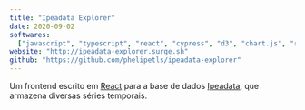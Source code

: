 ```yaml
---
title: "Ipeadata Explorer"
date: 2020-09-02
softwares:
  ["javascript", "typescript", "react", "cypress", "d3", "chart.js", "react-testing-library"]
website: "http://ipeadata-explorer.surge.sh"
github: "https://github.com/phelipetls/ipeadata-explorer"
---
```


Um frontend escrito em [React](https://reactjs.org/docs/getting-started.html)
para a base de dados [Ipeadata](http://ipeadata.gov.br/api/), que armazena
diversas séries temporais.

